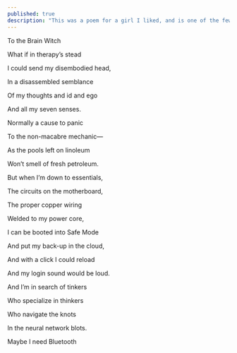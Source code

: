 ```yaml
---
published: true
description: "This was a poem for a girl I liked, and is one of the few with an alternate title. We met in person after a long, online limerence and you cut the lack of chemistry with a knife. She was a therapist. Though not mine in any sense."
---
```


To the Brain Witch

  

What if in therapy’s stead

I could send my disembodied head,

In a disassembled semblance 

Of my thoughts and id and ego

And all my seven senses.

  

Normally a cause to panic

To the non-macabre mechanic—

As the pools left on linoleum

Won’t smell of fresh petroleum.

But when I’m down to essentials,

The circuits on the motherboard, 

The proper copper wiring

Welded to my power core,

I can be booted into Safe Mode

And put my back-up in the cloud,

And with a click I could reload

And my login sound would be loud.

  

  

And I’m in search of tinkers

Who specialize in thinkers

Who navigate the knots

In the neural network blots.

  

Maybe I need Bluetooth